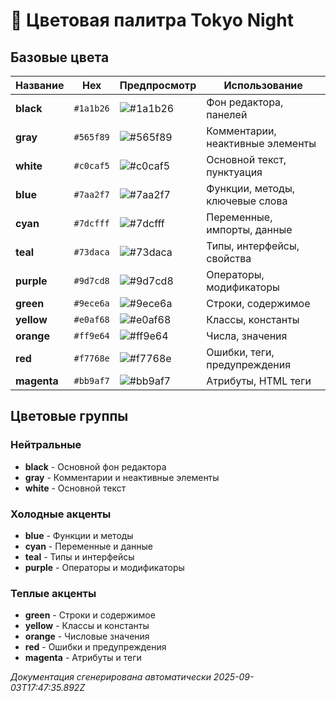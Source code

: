 # 🎨 Цветовая палитра Tokyo Night

## Базовые цвета

| Название | Hex | Предпросмотр | Использование |
|----------|-----|--------------|---------------|
| **black** | `#1a1b26` | ![#1a1b26](https://via.placeholder.com/20/1a1b26/1a1b26) | Фон редактора, панелей |
| **gray** | `#565f89` | ![#565f89](https://via.placeholder.com/20/565f89/565f89) | Комментарии, неактивные элементы |
| **white** | `#c0caf5` | ![#c0caf5](https://via.placeholder.com/20/c0caf5/c0caf5) | Основной текст, пунктуация |
| **blue** | `#7aa2f7` | ![#7aa2f7](https://via.placeholder.com/20/7aa2f7/7aa2f7) | Функции, методы, ключевые слова |
| **cyan** | `#7dcfff` | ![#7dcfff](https://via.placeholder.com/20/7dcfff/7dcfff) | Переменные, импорты, данные |
| **teal** | `#73daca` | ![#73daca](https://via.placeholder.com/20/73daca/73daca) | Типы, интерфейсы, свойства |
| **purple** | `#9d7cd8` | ![#9d7cd8](https://via.placeholder.com/20/9d7cd8/9d7cd8) | Операторы, модификаторы |
| **green** | `#9ece6a` | ![#9ece6a](https://via.placeholder.com/20/9ece6a/9ece6a) | Строки, содержимое |
| **yellow** | `#e0af68` | ![#e0af68](https://via.placeholder.com/20/e0af68/e0af68) | Классы, константы |
| **orange** | `#ff9e64` | ![#ff9e64](https://via.placeholder.com/20/ff9e64/ff9e64) | Числа, значения |
| **red** | `#f7768e` | ![#f7768e](https://via.placeholder.com/20/f7768e/f7768e) | Ошибки, теги, предупреждения |
| **magenta** | `#bb9af7` | ![#bb9af7](https://via.placeholder.com/20/bb9af7/bb9af7) | Атрибуты, HTML теги |

## Цветовые группы

### Нейтральные
- **black** - Основной фон редактора
- **gray** - Комментарии и неактивные элементы
- **white** - Основной текст

### Холодные акценты
- **blue** - Функции и методы
- **cyan** - Переменные и данные
- **teal** - Типы и интерфейсы
- **purple** - Операторы и модификаторы

### Теплые акценты
- **green** - Строки и содержимое
- **yellow** - Классы и константы
- **orange** - Числовые значения
- **red** - Ошибки и предупреждения
- **magenta** - Атрибуты и теги

*Документация сгенерирована автоматически 2025-09-03T17:47:35.892Z*